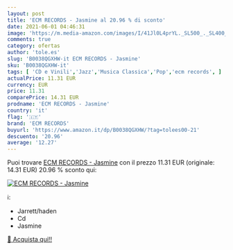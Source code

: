 ```yaml
---
layout: post
title: 'ECM RECORDS - Jasmine al 20.96 % di sconto'
date: 2021-06-01 04:46:31
image: 'https://m.media-amazon.com/images/I/41Jl0L4prYL._SL500_._SL400_.jpg'
comments: true
category: ofertas
author: 'tole.es'
slug: 'B0038QGXHW-it ECM RECORDS - Jasmine'
sku: 'B0038QGXHW-it'
tags: [ 'CD e Vinili','Jazz','Musica Classica','Pop','ecm records', ]
actualPrice: 11.31 EUR
currency: EUR
price: 11.31
comparePrice: 14.31 EUR
prodname: 'ECM RECORDS - Jasmine'
country: 'it'
flag: '🇮🇹'
brand: 'ECM RECORDS'
buyurl: 'https://www.amazon.it/dp/B0038QGXHW/?tag=tolees00-21'
descuento: '20.96'
average: '12.27'
---
```


Puoi trovare [ECM RECORDS - Jasmine](https://www.amazon.it/dp/B0038QGXHW/?tag=tolees00-21) con il prezzo 11.31 EUR (originale: 14.31 EUR) 20.96 % sconto qui:

[![ECM RECORDS - Jasmine](https://m.media-amazon.com/images/I/41Jl0L4prYL._SL500_._SL400_.jpg)](https://www.amazon.it/dp/B0038QGXHW/?tag=tolees00-21)

ℹ️:

- Jarrett/haden
- Cd
- Jasmine

[🛒 Acquista qui!!](https://www.amazon.it/dp/B0038QGXHW/?tag=tolees00-21)

